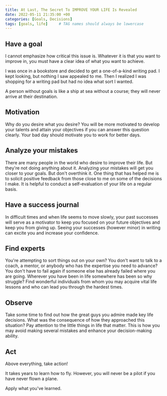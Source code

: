 ```yaml
---
title: At Last, The Secret To IMPROVE YOUR LIFE Is Revealed
date: 2022-05-11 21:35:00 +00
categories: [Goals, Decisions]
tags: [goals, life]     # TAG names should always be lowercase
---
```

## Have a goal

I cannot emphasize how critical this issue is. Whatever it is that you want to improve in, you must have a clear idea of what you want to achieve.

I was once in a bookstore and decided to get a one-of-a-kind writing pad. I kept looking, but nothing I saw appealed to me. Then I realized I was shopping for a writing pad but had no idea what sort I wanted.

A person without goals is like a ship at sea without a course; they will never arrive at their destination.

## Motivation

Why do you desire what you desire? You will be more motivated to develop your talents and attain your objectives if you can answer this question clearly. Your bad day should motivate you to work for better days.

## Analyze your mistakes

There are many people in the world who desire to improve their life. But they're not doing anything about it. Analyzing your mistakes will get you closer to your goals. But don't overthink it. One thing that has helped me is to solicit positive feedback from those close to me on some of the decisions I make. It is helpful to conduct a self-evaluation of your life on a regular basis.

## Have a success journal

In difficult times and when life seems to move slowly, your past successes will serve as a motivator to keep you focused on your future objectives and keep you from giving up. Seeing your successes (however minor) in writing can excite you and increase your confidence.

## Find experts

You're attempting to sort things out on your own? You don't want to talk to a coach, a mentor, or anybody who has the expertise you need to advance? You don't have to fail again if someone else has already failed where you are going. Wherever you have been in life somewhere has been so why struggle? Find wonderful individuals from whom you may acquire vital life lessons and who can lead you through the hardest times.

## Observe

Take some time to find out how the great guys you admire made key life decisions. What was the consequence of how they approached this situation? Pay attention to the little things in life that matter. This is how you may avoid making several mistakes and enhance your decision-making ability.

## Act

Above everything, take action!

It takes years to learn how to fly. However, you will never be a pilot if you have never flown a plane.

Apply what you've learned.
